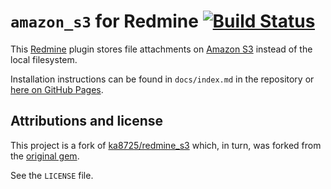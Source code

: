 # `amazon_s3` for Redmine [![Build Status](https://travis-ci.org/x3ro/redmine_amazon_s3.svg?branch=master)](https://travis-ci.org/x3ro/redmine_amazon_s3)

This [Redmine](http://www.redmine.org) plugin stores file attachments on [Amazon S3](http://aws.amazon.com/s3) instead of the local filesystem.

Installation instructions can be found in `docs/index.md` in the repository or [here on GitHub Pages](https://x3ro.github.io/redmine_amazon_s3/).



## Attributions and license

This project is a fork of [ka8725/redmine_s3](https://github.com/ka8725/redmine_s3) which, in turn, was forked from the [original gem](http://github.com/tigrish/redmine_s3).

See the `LICENSE` file.
